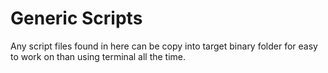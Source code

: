 # Generic Scripts

Any script files found in here can be copy into target binary folder for easy to work on than using terminal all the time.
